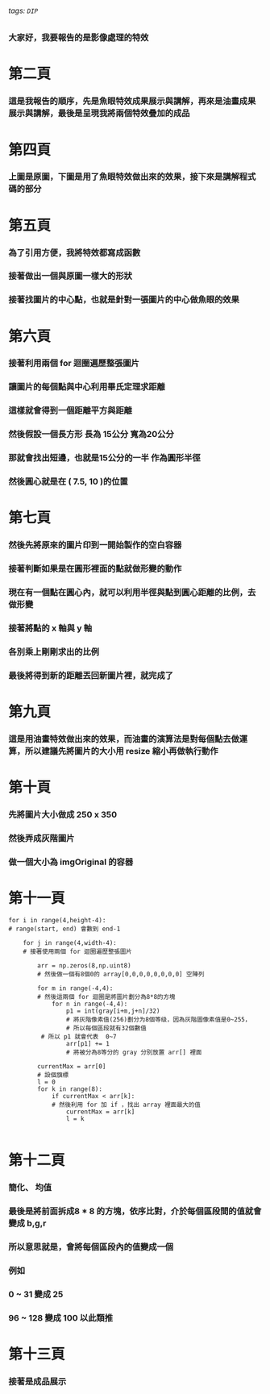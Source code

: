 ###### tags: `DIP`

### 大家好，我要報告的是影像處理的特效

# 第二頁
### 這是我報告的順序，先是魚眼特效成果展示與講解，再來是油畫成果展示與講解，最後是呈現我將兩個特效疊加的成品


# 第四頁
### 上圖是原圖，下圖是用了魚眼特效做出來的效果，接下來是講解程式碼的部分


# 第五頁
### 為了引用方便，我將特效都寫成函數
### 接著做出一個與原圖一樣大的形狀
### 接著找圖片的中心點，也就是針對一張圖片的中心做魚眼的效果


# 第六頁
### 接著利用兩個 for 迴圈遍歷整張圖片
### 讓圖片的每個點與中心利用畢氏定理求距離
### 這樣就會得到一個距離平方與距離

### 然後假設一個長方形 長為 15公分  寬為20公分
### 那就會找出短邊，也就是15公分的一半 作為圓形半徑
### 然後圓心就是在 ( 7.5, 10 )的位置

# 第七頁
### 然後先將原來的圖片印到一開始製作的空白容器
### 接著判斷如果是在圓形裡面的點就做形變的動作

### 現在有一個點在圓心內，就可以利用半徑與點到圓心距離的比例，去做形變
### 接著將點的 x 軸與 y 軸
### 各別乘上剛剛求出的比例
### 最後將得到新的距離丟回新圖片裡，就完成了

# 第九頁
### 這是用油畫特效做出來的效果，而油畫的演算法是對每個點去做運算，所以建議先將圖片的大小用 resize 縮小再做執行動作

# 第十頁
### 先將圖片大小做成 250 x 350
### 然後弄成灰階圖片
### 做一個大小為 imgOriginal 的容器

# 第十一頁
```
for i in range(4,height-4):    
# range(start, end) 會數到 end-1

    for j in range(4,width-4):    
    # 接著使用兩個 for 迴圈遍歷整張圖片
    
        arr = np.zeros(8,np.uint8)  
        # 然後做一個有8個0的 array[0,0,0,0,0,0,0,0] 空陣列
        
        for m in range(-4,4):	 
        # 然後這兩個 for 迴圈是將圖片劃分為8*8的方塊
            for n in range(-4,4):
                p1 = int(gray[i+m,j+n]/32) 
                # 將灰階像素值(256)劃分为8個等级，因為灰階圖像素值是0~255，
                # 所以每個區段就有32個數值
		 # 所以 p1 就會代表  0~7
                arr[p1] += 1
                # 將被分為8等分的 gray 分別放置 arr[] 裡面
        
        currentMax = arr[0]    
        # 設個旗標
        l = 0
        for k in range(8):	
            if currentMax < arr[k]:  
            # 然後利用 for 加 if ，找出 array 裡面最大的值
                currentMax = arr[k]
                l = k


```
# 第十二頁
### 簡化、 均值
### 最後是將前面拆成8 * 8 的方塊，依序比對，介於每個區段間的值就會變成 b,g,r
### 所以意思就是，會將每個區段內的值變成一個
### 例如 
### 0   ~ 31  變成 25
### 96  ~ 128 變成 100 以此類推

# 第十三頁
### 接著是成品展示



